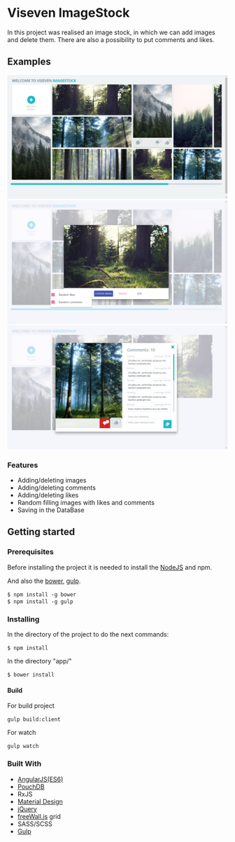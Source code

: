 # Viseven ImageStock

In this project was realised an image stock, in which we can add images and delete them. There are also a possibility to put comments and likes.

## Examples

![alt tag](screenshots/gallery.png "Description")
![alt tag](screenshots/add-image.png "Description")
![alt tag](screenshots/detail.png "Description")

### Features
* Adding/deleting images
* Adding/deleting comments
* Adding/deleting likes
* Random filling images with likes and comments
* Saving in the DataBase


## Getting started

### Prerequisites

Before installing the project it is needed to install the [NodeJS](https://nodejs.org/uk/) and npm.

And also the [bower](https://bower.io/), [gulp](http://gulpjs.com/).
```
$ npm install -g bower
$ npm install -g gulp
```

### Installing

In the directory of the project to do the next commands:

```
$ npm install
```

In the directory "app/"

```
$ bower install
```

#### Build

For build project

```
gulp build:client
```

For watch

```
gulp watch
```

### Built With

 * [AngularJS(ES6)](https://angularjs.org/)
 * [PouchDB](https://pouchdb.com/)
 * RxJS
 * [Material Design](https://material.angularjs.org/latest/)
 * [jQuery](https://jquery.com/)
 * [freeWall.js](https://github.com/kombai/freewall) grid
 * SASS/SCSS
 * [Gulp](http://gulpjs.com/)

